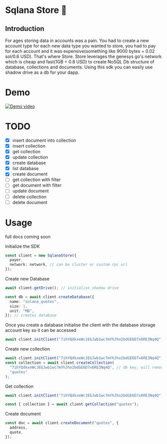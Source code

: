 # Sqlana Store 🐘

## Introduction

For ages storing data in accounts was a pain. You had to create a new account type for each new data type you wanted to store, you had to pay for each account and it was expensive(something like 9000 bytes = 0.02 sol/0.6 USD). That's where Store. Store leverages the genesys go's network which is cheap and fast(1GB = 0.8 USD) to create NoSQL Db structure of database, collections and documents. Using this sdk you can easily use shadow drive as a db for your dapp.


# Demo
[![Demo video](https://res.cloudinary.com/dev-connect/image/upload/v1667536779/img/ezgif.com-gif-makersqlanastore_ln1dpy.gif)](https://www.loom.com/share/33839b24cb49428eb98c253bcb3a83e9)

# TODO

- [x] insert document into collection
- [x] insert collection
- [x] get collection
- [x] update collection
- [x] create database
- [x] list database
- [x] create document
- [ ] get collection with filter
- [ ] get document with filter
- [ ] update document
- [ ] delete collection
- [ ] delete document

# Usage

full docs coming soon

Initialize the SDK

```ts
const client = new SqlanaStore({
  payer,
  network: network, // can be cluster or custom rpc url
});
```

Create new Database

```ts
await client.getDrive(); // initialise shadow drive

const db = await client.createDatabase({
  name: "solana_quotes",
  size: 1,
  unit: "MB",
}); // creates database
```

Once you create a database initialise the client with the database storage account key so it can be accessed

```ts
await client.initClient("7ihYQdkxeWcJEGJwb1wc7mYhJho2bdGE6D7x6RE3Nq4Q");
```

Create new collection

```ts
await client.initClient("7ihYQdkxeWcJEGJwb1wc7mYhJho2bdGE6D7x6RE3Nq4Q"); // initialise client with database key and shadow drive
const collection = await client.createCollection(
  "7ihYQdkxeWcJEGJwb1wc7mYhJho2bdGE6D7x6RE3Nq4Q", // db key, will remove requirement in future
  "quotes"
);
```

Get collection

```ts
await client.initClient("7ihYQdkxeWcJEGJwb1wc7mYhJho2bdGE6D7x6RE3Nq4Q"); // this is a common step you d it only once just adding in here so it doesnt get missed

const { collection } = await client.getCollection("quotes");
```

Create document

```ts
const doc = await client.createDocument("quotes", {
  address,
  quote,
});
```
